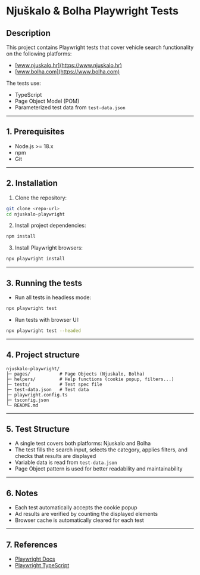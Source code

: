 # Njuškalo & Bolha Playwright Tests


## Description
This project contains Playwright tests that cover vehicle search functionality on the following platforms:
- [www.njuskalo.hr](https://www.njuskalo.hr)
- [www.bolha.com](https://www.bolha.com)

The tests use:
- TypeScript
- Page Object Model (POM)
- Parameterized test data from `test-data.json`

---
## 1. Prerequisites

- Node.js >= 18.x  
- npm
- Git 


---
## 2. Installation
1. Clone the repository:
```bash
git clone <repo-url>
cd njuskalo-playwright
```

2. Install project dependencies:
```bash
npm install
```

3. Install Playwright browsers:
```bash
npx playwright install
```


---
## 3. Running the tests
- Run all tests in headless mode:
```bash
npx playwright test
```

- Run tests with browser UI:
```bash
npx playwright test --headed
```


---
## 4. Project structure
```
njuskalo-playwright/
├─ pages/           # Page Objects (Njuskalo, Bolha)
├─ helpers/         # Help functions (cookie popup, filters...)
├─ tests/           # Test spec file
├─ test-data.json   # Test data
├─ playwright.config.ts
├─ tsconfig.json
└─ README.md
```

---

## 5. Test Structure

- A single test covers both platforms: Njuskalo and Bolha  
- The test fills the search input, selects the category, applies filters, and checks that results are displayed  
- Variable data is read from `test-data.json`  
- Page Object pattern is used for better readability and maintainability

---

## 6. Notes 

- Each test automatically accepts the cookie popup  
- Ad results are verified by counting the displayed elements  
- Browser cache is automatically cleared for each test 

---

## 7. References

- [Playwright Docs](https://playwright.dev/docs/intro)
- [Playwright TypeScript](https://playwright.dev/docs/intro#typescript)
